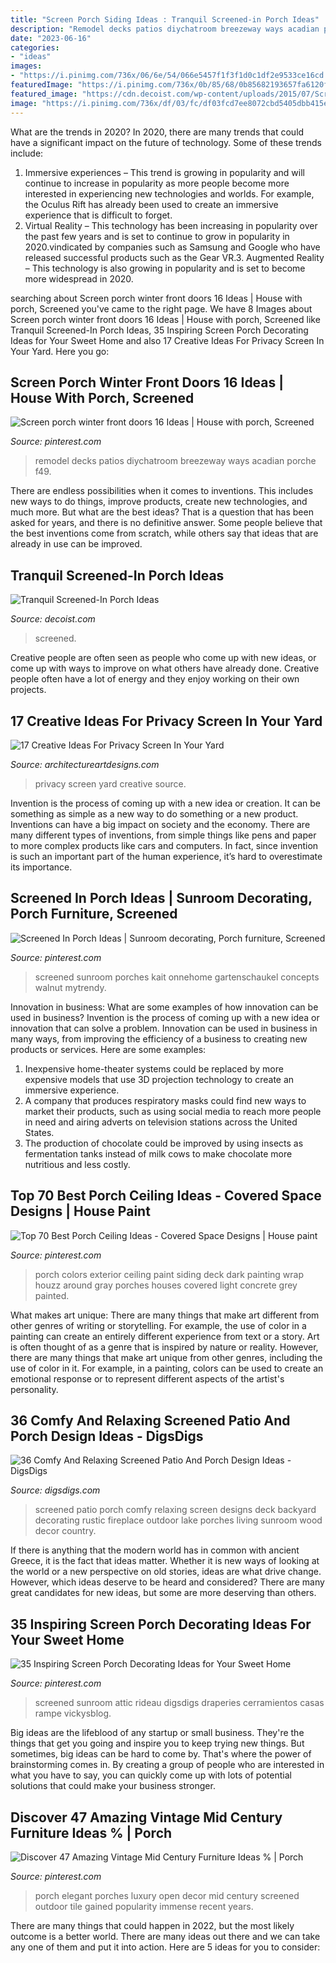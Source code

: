 ```yaml
---
title: "Screen Porch Siding Ideas : Tranquil Screened-in Porch Ideas"
description: "Remodel decks patios diychatroom breezeway ways acadian porche f49"
date: "2023-06-16"
categories:
- "ideas"
images:
- "https://i.pinimg.com/736x/06/6e/54/066e5457f1f3f1d0c1df2e9533ce16cd.jpg"
featuredImage: "https://i.pinimg.com/736x/0b/85/68/0b85682193657fa6120ff33a43a6be5f.jpg"
featured_image: "https://cdn.decoist.com/wp-content/uploads/2015/07/Screened-in-porch-with-colorful-throw-pillows.jpg"
image: "https://i.pinimg.com/736x/df/03/fc/df03fcd7ee8072cbd5405dbb415ecafe.jpg"
---
```



What are the trends in 2020?
In 2020, there are many trends that could have a significant impact on the future of technology. Some of these trends include:
1. Immersive experiences – This trend is growing in popularity and will continue to increase in popularity as more people become more interested in experiencing new technologies and worlds. For example, the Oculus Rift has already been used to create an immersive experience that is difficult to forget.
2. Virtual Reality – This technology has been increasing in popularity over the past few years and is set to continue to grow in popularity in 2020.vindicated by companies such as Samsung and Google who have released successful products such as the Gear VR.3. Augmented Reality – This technology is also growing in popularity and is set to become more widespread in 2020.

	

		
searching about Screen porch winter front doors 16 Ideas | House with porch, Screened you've came to the right page. We have 8 Images about Screen porch winter front doors 16 Ideas | House with porch, Screened like Tranquil Screened-In Porch Ideas, 35 Inspiring Screen Porch Decorating Ideas for Your Sweet Home and also 17 Creative Ideas For Privacy Screen In Your Yard. Here you go:
		
    
## Screen Porch Winter Front Doors 16 Ideas | House With Porch, Screened

<img loading=lazy src="https://i.pinimg.com/736x/33/31/94/333194fa4cd9cc3454e468ad6752d09b.jpg" onerror="this.onerror=null;this.src='https://tse1.mm.bing.net/th?id=OIP.hNNA9Xy21jacYBmIn4KgVwAAAA&amp;pid=15.1';" alt="Screen porch winter front doors 16 Ideas | House with porch, Screened">

_Source: pinterest.com_

>remodel decks patios diychatroom breezeway ways acadian porche f49. 

	

There are endless possibilities when it comes to inventions. This includes new ways to do things, improve products, create new technologies, and much more. But what are the best ideas? That is a question that has been asked for years, and there is no definitive answer. Some people believe that the best inventions come from scratch, while others say that ideas that are already in use can be improved.

    
## Tranquil Screened-In Porch Ideas

<img loading=lazy src="https://cdn.decoist.com/wp-content/uploads/2015/07/Screened-in-porch-with-colorful-throw-pillows.jpg" onerror="this.onerror=null;this.src='https://tse1.mm.bing.net/th?id=OIP.ESY20v7z9Jpvi--W3IuNsQHaLH&amp;pid=15.1';" alt="Tranquil Screened-In Porch Ideas">

_Source: decoist.com_

>screened. 

	

Creative people are often seen as people who come up with new ideas, or come up with ways to improve on what others have already done. Creative people often have a lot of energy and they enjoy working on their own projects.

    
## 17 Creative Ideas For Privacy Screen In Your Yard

<img loading=lazy src="https://www.architectureartdesigns.com/wp-content/uploads/2016/07/4-60.jpg" onerror="this.onerror=null;this.src='https://tse3.mm.bing.net/th?id=OIP.s8Yp-zrskXkoQWJkv4qlCAHaJ4&amp;pid=15.1';" alt="17 Creative Ideas For Privacy Screen In Your Yard">

_Source: architectureartdesigns.com_

>privacy screen yard creative source. 

	

Invention is the process of coming up with a new idea or creation. It can be something as simple as a new way to do something or a new product. Inventions can have a big impact on society and the economy. There are many different types of inventions, from simple things like pens and paper to more complex products like cars and computers. In fact, since invention is such an important part of the human experience, it’s hard to overestimate its importance.

    
## Screened In Porch Ideas | Sunroom Decorating, Porch Furniture, Screened

<img loading=lazy src="https://i.pinimg.com/736x/df/03/fc/df03fcd7ee8072cbd5405dbb415ecafe.jpg" onerror="this.onerror=null;this.src='https://tse3.mm.bing.net/th?id=OIP.awHTjOAU-FeCcXGpfP-6BAHaHX&amp;pid=15.1';" alt="Screened In Porch Ideas | Sunroom decorating, Porch furniture, Screened">

_Source: pinterest.com_

>screened sunroom porches kait onnehome gartenschaukel concepts walnut mytrendy. 

	

Innovation in business: What are some examples of how innovation can be used in business?
Invention is the process of coming up with a new idea or innovation that can solve a problem. Innovation can be used in business in many ways, from improving the efficiency of a business to creating new products or services. Here are some examples: 
1. Inexpensive home-theater systems could be replaced by more expensive models that use 3D projection technology to create an immersive experience. 
2. A company that produces respiratory masks could find new ways to market their products, such as using social media to reach more people in need and airing adverts on television stations across the United States. 
3. The production of chocolate could be improved by using insects as fermentation tanks instead of milk cows to make chocolate more nutritious and less costly. 

    
## Top 70 Best Porch Ceiling Ideas - Covered Space Designs | House Paint

<img loading=lazy src="https://i.pinimg.com/736x/0b/85/68/0b85682193657fa6120ff33a43a6be5f.jpg" onerror="this.onerror=null;this.src='https://tse1.mm.bing.net/th?id=OIP.yuo4psCr5cA3Fx2bBt-E1QAAAA&amp;pid=15.1';" alt="Top 70 Best Porch Ceiling Ideas - Covered Space Designs | House paint">

_Source: pinterest.com_

>porch colors exterior ceiling paint siding deck dark painting wrap houzz around gray porches houses covered light concrete grey painted. 

	

What makes art unique: There are many things that make art different from other genres of writing or storytelling. For example, the use of color in a painting can create an entirely different experience from text or a story.
Art is often thought of as a genre that is inspired by nature or reality. However, there are many things that make art unique from other genres, including the use of color in it. For example, in a painting, colors can be used to create an emotional response or to represent different aspects of the artist's personality.

    
## 36 Comfy And Relaxing Screened Patio And Porch Design Ideas - DigsDigs

<img loading=lazy src="http://www.digsdigs.com/photos/comfy-and-relaxing-screened-patio-design-ideas-13.jpg" onerror="this.onerror=null;this.src='https://tse2.mm.bing.net/th?id=OIP.Td3II65TSCj_IlScb6AjQwHaLQ&amp;pid=15.1';" alt="36 Comfy And Relaxing Screened Patio And Porch Design Ideas - DigsDigs">

_Source: digsdigs.com_

>screened patio porch comfy relaxing screen designs deck backyard decorating rustic fireplace outdoor lake porches living sunroom wood decor country. 

	

If there is anything that the modern world has in common with ancient Greece, it is the fact that ideas matter. Whether it is new ways of looking at the world or a new perspective on old stories, ideas are what drive change. However, which ideas deserve to be heard and considered? There are many great candidates for new ideas, but some are more deserving than others.

    
## 35 Inspiring Screen Porch Decorating Ideas For Your Sweet Home

<img loading=lazy src="https://i.pinimg.com/736x/06/6e/54/066e5457f1f3f1d0c1df2e9533ce16cd.jpg" onerror="this.onerror=null;this.src='https://tse2.mm.bing.net/th?id=OIP.I5GEzg0WLla--xg2iYhoJAHaJ3&amp;pid=15.1';" alt="35 Inspiring Screen Porch Decorating Ideas for Your Sweet Home">

_Source: pinterest.com_

>screened sunroom attic rideau digsdigs draperies cerramientos casas rampe vickysblog. 

	

Big ideas are the lifeblood of any startup or small business. They're the things that get you going and inspire you to keep trying new things. But sometimes, big ideas can be hard to come by. That's where the power of brainstorming comes in. By creating a group of people who are interested in what you have to say, you can quickly come up with lots of potential solutions that could make your business stronger.

    
## Discover 47 Amazing Vintage Mid Century Furniture Ideas % | Porch

<img loading=lazy src="https://i.pinimg.com/736x/f6/89/f4/f689f449045a60eaac07d2086cf8978b.jpg" onerror="this.onerror=null;this.src='https://tse4.mm.bing.net/th?id=OIP.na4v1E4LYP8RfrfVZ7qoigHaHa&amp;pid=15.1';" alt="Discover 47 Amazing Vintage Mid Century Furniture Ideas % | Porch">

_Source: pinterest.com_

>porch elegant porches luxury open decor mid century screened outdoor tile gained popularity immense recent years. 

	

There are many things that could happen in 2022, but the most likely outcome is a better world. There are many ideas out there and we can take any one of them and put it into action. Here are 5 ideas for you to consider: 

